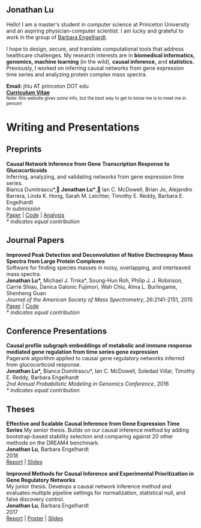 ## Jonathan Lu

Hello! I am a master's student in computer science at Princeton University and an aspiring physician-computer scientist. I am lucky and grateful to work in the group of [Barbara Engelhardt](http://beehive.cs.princeton.edu/).

I hope to design, secure, and translate computational tools that address healthcare challenges. My research interests are in **biomedical informatics, genomics, machine learning** (in the wild), **causal inference,** and **statistics.** Previously, I worked on inferring causal networks from gene expression time series and analyzing protein complex mass spectra.


**Email:** jhlu AT princeton DOT edu  
**[Curriculum Vitae](cv_2_6_19.pdf)**  
<sub> Note: this website gives some info, but the best way to get to know me is to meet me in person! </sub>

# Writing and Presentations

## Preprints

**Causal Network Inference from Gene Transcription Response to Glucocorticoids**  
Inferring, analyzing, and validating networks from gene expression time series.  
Bianca Dumitrascu\*, **Jonathan Lu\***, Ian C. McDowell, Brian Jo, Alejandro Barrera, Linda K. Hong, Sarah M. Leichter, Timothy E. Reddy, Barbara E. Engelhardt  
*In submission*  
[Paper](TBD) \| [Code](https://github.com/lujonathanh/BETS) \| [Analysis](TBD)  
*\* indicates equal contribution*

## Journal Papers

**Improved Peak Detection and Deconvolution of Native Electrospray Mass Spectra from Large Protein Complexes**  
Software for finding species masses in noisy, overlapping, and interleaved mass spectra.  
**Jonathan Lu\*,** Michael J. Trnka\*, Soung-Hun Roh, Philip J. J. Robinson, Carrie Shiau, Danica Galonic Fujimori, Wah Chiu, Alma L. Burlingame, Shenheng Guan  
*Journal of the American Society of Mass Spectrometry*, 26:2141-2151, 2015  
[Paper](journal/Lu2015_Article_ImprovedPeakDetectionAndDeconv.pdf) \| [Code](https://github.com/lujonathanh/PeakSeeker)  
*\* indicates equal contribution*

## Conference Presentations

**Causal profile subgraph embeddings of metabolic and immune response mediated gene regulation from time series gene expression**  
Pagerank algorithm applied to causal gene regulatory networks inferred from glucocorticoid response.  
**Jonathan Lu\*,** Bianca Dumitrascu\*, Ian C. McDowell, Soledad Villar, Timothy E. Reddy, Barbara Engelhardt  
*2nd Annual Probabilistic Modeling in Genomics Conference*, 2016  
*\* indicates equal contribution*

## Theses

**Effective and Scalable Causal Inference from Gene Expression Time Series**
My senior thesis. Builds on our causal inference method by adding bootstrap-based stability selection and comparing against 20 other methods on the DREAM4 benchmark.  
**Jonathan Lu**, Barbara Engelhardt  
2018  
[Report](thesis/Spring2018_thesis_JL.pdf) \| [Slides](thesis/Spring2018_thesispresentation_JL.pdf)  

**Improved Methods for Causal Inference and Experimental Prioritization in Gene Regulatory Networks**  
My junior thesis. Develops a causal network inference method and evaluates multiple pipeline settings for normalization, statistical null, and false discovery control.  
**Jonathan Lu**, Barbara Engelhardt  
2017  
[Report](thesis/Spring2017_thesis_JL.pdf) \| [Poster](thesis/Spring2017IW_Poster_5_8_17.pdf) \| [Slides](thesis/Spring2017_thesispresentation_JL.pdf)


